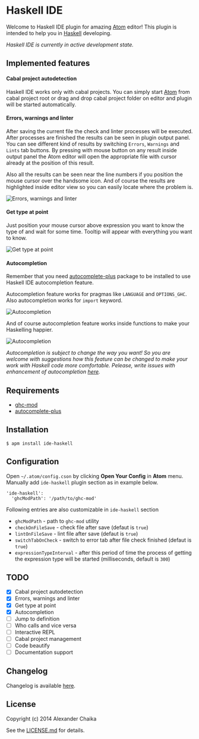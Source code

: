 # Haskell IDE

Welcome to Haskell IDE plugin for amazing [Atom](http://atom.io) editor! This plugin is intended to help you in [Haskell](http://haskell.org) developing.

*Haskell IDE is currently in active development state.*

## Implemented features

#### Cabal project autodetection

Haskell IDE works only with cabal projects. You can simply start [Atom](http://atom.io) from cabal project root or drag and drop cabal project folder on editor and plugin will be started automatically.

#### Errors, warnings and linter

After saving the current file the check and linter processes will be executed. After processes are finished the results can be seen in plugin output panel. You can see different kind of results by switching `Errors`, `Warnings` and `Lints` tab buttons. By pressing with mouse button on any result inside output panel the Atom editor will open the appropriate file with cursor already at the position of this result.

Also all the results can be seen near the line numbers if you position the mouse cursor over the handsome icon. And of course the results are highlighted inside editor view so you can easily locate where the problem is.

![Errors, warnings and linter](http://chaika2013.github.io/ide-haskell/images/check.gif)

#### Get type at point

Just position your mouse cursor above expression you want to know the type of and wait for some time. Tooltip will appear with everything you want to know.

![Get type at point](http://chaika2013.github.io/ide-haskell/images/types.gif)

#### Autocompletion

Remember that you need [autocomplete-plus](https://atom.io/packages/autocomplete-plus) package to be installed to use Haskell IDE autocompletion feature.

Autocompletion feature works for pragmas like `LANGUAGE` and `OPTIONS_GHC`. Also autocompletion works for `import` keyword.

![Autocompletion](http://chaika2013.github.io/ide-haskell/images/complete1.gif)

And of course autocompletion feature works inside functions to make your Haskelling happier.

![Autocompletion](http://chaika2013.github.io/ide-haskell/images/complete2.gif)

*Autocompletion is subject to change the way you want! So you are welcome with suggestions how this feature can be changed to make your work with Haskell code more comfortable. Pelease, write issues with enhancement of autocompletion [here](https://github.com/chaika2013/ide-haskell/issues).*

## Requirements

* [ghc-mod](https://github.com/kazu-yamamoto/ghc-mod)
* [autocomplete-plus](https://atom.io/packages/autocomplete-plus)

## Installation

    $ apm install ide-haskell

## Configuration

Open `~/.atom/config.cson` by clicking **Open Your Config** in **Atom** menu. Manually add `ide-haskell` plugin section as in example below.

    'ide-haskell':
      'ghcModPath': '/path/to/ghc-mod'

Following entries are also customizable in `ide-haskell` section

- `ghcModPath` - path to `ghc-mod` utility
- `checkOnFileSave` - check file after save (defaut is `true`)
- `lintOnFileSave` - lint file after save  (defaut is `true`)
- `switchTabOnCheck` - switch to error tab after file check finished (defaut is `true`)
- `expressionTypeInterval` - after this period of time the process of getting the expression type will be started (milliseconds, default is `300`)

## TODO

- [x] Cabal project autodetection
- [x] Errors, warnings and linter
- [x] Get type at point
- [x] Autocompletion
- [ ] Jump to definition
- [ ] Who calls and vice versa
- [ ] Interactive REPL
- [ ] Cabal project management
- [ ] Code beautify
- [ ] Documentation support

## Changelog

Changelog is available [here](https://github.com/chaika2013/ide-haskell/blob/master/CHANGELOG.md).

## License

Copyright (c) 2014 Alexander Chaika

See the [LICENSE.md](https://github.com/chaika2013/ide-haskell/blob/master/LICENSE.md) for details.
